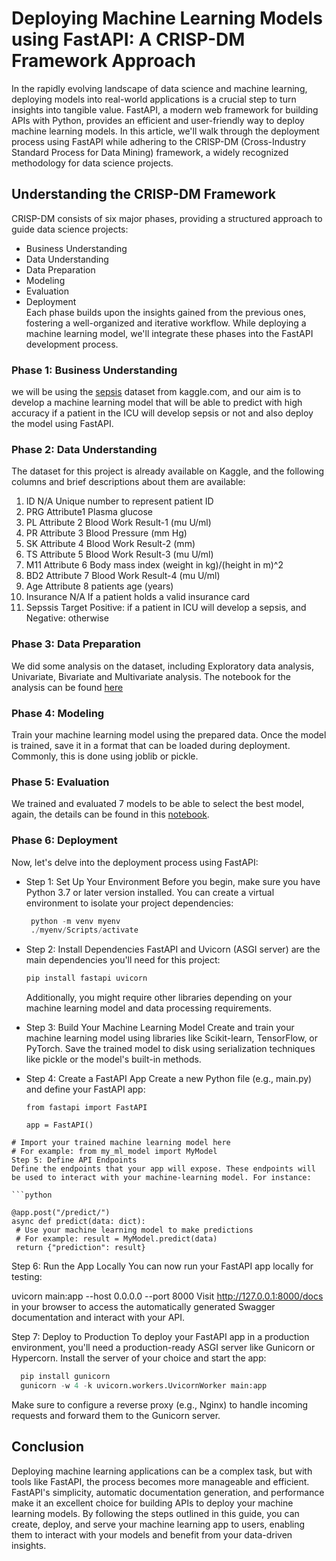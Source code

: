 # Deploying Machine Learning Models using FastAPI: A CRISP-DM Framework Approach  

In the rapidly evolving landscape of data science and machine learning, deploying models into real-world applications is a crucial step to turn insights into tangible value. FastAPI, a modern web framework for building APIs with Python, provides an efficient and user-friendly way to deploy machine learning models. 
In this article, we'll walk through the deployment process using FastAPI while adhering to the CRISP-DM (Cross-Industry Standard Process for Data Mining) framework, a widely recognized methodology for data science projects.  

## Understanding the CRISP-DM Framework
CRISP-DM consists of six major phases, providing a structured approach to guide data science projects:

- Business Understanding
- Data Understanding
- Data Preparation
- Modeling
- Evaluation
- Deployment  
Each phase builds upon the insights gained from the previous ones, fostering a well-organized and iterative workflow. While deploying a machine learning model, we'll integrate these phases into the FastAPI development process.

### Phase 1: Business Understanding
we will be using the [sepsis](https://www.kaggle.com/datasets/chaunguynnghunh/sepsis) dataset from kaggle.com, and our aim is to develop a machine learning model that will be able to predict with high accuracy if a patient in the ICU will develop sepsis or not and also deploy the model using FastAPI.

### Phase 2: Data Understanding
The dataset for this project is already available on Kaggle, and the following columns and brief descriptions about them are available:
1. ID	N/A	Unique number to represent patient ID
2. PRG	Attribute1	Plasma glucose
3. PL	Attribute 2	Blood Work Result-1 (mu U/ml)
4. PR	Attribute 3	Blood Pressure (mm Hg)
5. SK	Attribute 4	Blood Work Result-2 (mm)
6. TS	Attribute 5	Blood Work Result-3 (mu U/ml)
7. M11	Attribute 6	Body mass index (weight in kg)/(height in m)^2
8. BD2	Attribute 7	Blood Work Result-4 (mu U/ml)
9. Age	Attribute 8	patients age (years)
10. Insurance	N/A	If a patient holds a valid insurance card
11. Sepssis	Target	Positive: if a patient in ICU will develop a sepsis, and Negative: otherwise

### Phase 3: Data Preparation
We did some analysis on the dataset, including Exploratory data analysis, Univariate, Bivariate and Multivariate analysis. The notebook for the analysis can be found [here](https://github.com/WachiraChris/LP-Six/blob/main/src/LP6.ipynb)
### Phase 4: Modeling
Train your machine learning model using the prepared data. Once the model is trained, save it in a format that can be loaded during deployment. Commonly, this is done using joblib or pickle.
### Phase 5: Evaluation
We trained and evaluated 7 models to be able to select the best model, again, the details can be found in this [notebook](https://github.com/WachiraChris/LP-Six/blob/main/src/LP6.ipynb).
### Phase 6: Deployment
Now, let's delve into the deployment process using FastAPI:

  - Step 1: Set Up Your Environment
     Before you begin, make sure you have Python 3.7 or later version installed. 
     You can create a virtual environment to isolate your project dependencies:
     ```python
      python -m venv myenv
      ./myenv/Scripts/activate
      ```
  - Step 2: Install Dependencies
     FastAPI and Uvicorn (ASGI server) are the main dependencies you'll need for this project:
      ```python
      pip install fastapi uvicorn
      ```
    Additionally, you might require other libraries depending on your machine learning model and data processing requirements.

  - Step 3: Build Your Machine Learning Model
     Create and train your machine learning model using libraries like Scikit-learn, TensorFlow, or PyTorch. Save the trained model to disk using serialization techniques like pickle or the model's built-in methods.

  - Step 4: Create a FastAPI App
    Create a new Python file (e.g., main.py) and define your FastAPI app:

    ```
    from fastapi import FastAPI

    app = FastAPI()
   ```
# Import your trained machine learning model here
# For example: from my_ml_model import MyModel
Step 5: Define API Endpoints
Define the endpoints that your app will expose. These endpoints will be used to interact with your machine-learning model. For instance:

```python

@app.post("/predict/")
async def predict(data: dict):
    # Use your machine learning model to make predictions
    # For example: result = MyModel.predict(data)
    return {"prediction": result}
```

Step 6: Run the App Locally
You can now run your FastAPI app locally for testing:


uvicorn main:app --host 0.0.0.0 --port 8000
Visit http://127.0.0.1:8000/docs in your browser to access the automatically generated Swagger documentation and interact with your API.

Step 7: Deploy to Production
To deploy your FastAPI app in a production environment, you'll need a production-ready ASGI server like Gunicorn or Hypercorn. Install the server of your choice and start the app:
```python
  pip install gunicorn
  gunicorn -w 4 -k uvicorn.workers.UvicornWorker main:app
```
Make sure to configure a reverse proxy (e.g., Nginx) to handle incoming requests and forward them to the Gunicorn server.

## Conclusion
Deploying machine learning applications can be a complex task, but with tools like FastAPI, the process becomes more manageable and efficient. FastAPI's simplicity, automatic documentation generation, and performance make it an excellent choice for building APIs to deploy your machine learning models. By following the steps outlined in this guide, you can create, deploy, and serve your machine learning app to users, enabling them to interact with your models and benefit from your data-driven insights.
